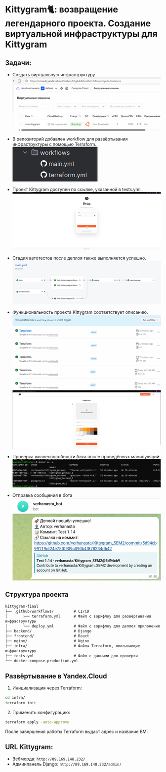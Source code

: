 #  Kittygram🐈‍: возвращение легендарного проекта. Создание виртуальной инфраструктуры для Kittygram
## Задачи:
- Создать виртуальную инфраструктуру
![img_6.png](img_6.png)

- В репозиторий добавлен workflow для развёртывания инфраструктуры с помощью Terraform.
![img.png](img.png)

- Проект Kittygram доступен по ссылке, указанной в tests.yml.
![img_1.png](img_1.png)

- Стадия автотестов после деплоя также выполняется успешно.
![img_2.png](img_2.png)

- Функциональность проекта Kittygram соответствует описанию.
![img_3.png](img_3.png)
![img_5.png](img_5.png)

- Проверка жизнеспособности бэка после проведённых манипуляций:
![img_4.png](img_4.png)

- Отправка сообщения в бота
![img_7.png](img_7.png)


## Структура проекта

```
kittygram-final
├── .github/workflows/         # CI/CD
│       ├── terraform.yml      # Файл с воркфлоу для развёртывания инфраструктуры
│       └── deploy.yml         # Файл с воркфлоу для деплоя приложения
├── backend/                   # Django
├── frontend/                  # React
├── nginx/                     # Nginx
├── infra/                     # Файлы Terraform, описывающие инфраструктуру
├── tests.yml                  # Файл с данными для проверки
└── docker-compose.production.yml
```
## Развёртывание в Yandex.Cloud

1. Инициализация через Terraform:
```bash
cd infra/
terraform init
```
2. Применить конфигурацию:
```bash
terraform apply -auto-approve
```
После завершения работы Terraform выдаст адрес и название ВМ.

## URL Kittygram:
- Вебморда: `http://89.169.148.232/`
- Админпанель Django: `http://89.169.148.232/admin/`